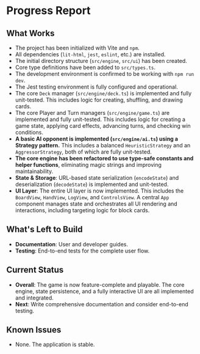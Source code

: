 # Progress Report

## What Works
*   The project has been initialized with Vite and `npm`.
*   All dependencies (`lit-html`, `jest`, `eslint`, etc.) are installed.
*   The initial directory structure (`src/engine`, `src/ui`) has been created.
*   Core type definitions have been added to `src/types.ts`.
*   The development environment is confirmed to be working with `npm run dev`.
*   The Jest testing environment is fully configured and operational.
*   The core `Deck` manager (`src/engine/deck.ts`) is implemented and fully unit-tested. This includes logic for creating, shuffling, and drawing cards.
*   The core Player and Turn managers (`src/engine/game.ts`) are implemented and fully unit-tested. This includes logic for creating a game state, applying card effects, advancing turns, and checking win conditions.
*   **A basic AI opponent is implemented (`src/engine/ai.ts`) using a Strategy pattern.** This includes a balanced `HeuristicStrategy` and an `AggressorStrategy`, both of which are fully unit-tested.
*   **The core engine has been refactored to use type-safe constants and helper functions**, eliminating magic strings and improving maintainability.
*   **State & Storage**: URL-based state serialization (`encodeState`) and deserialization (`decodeState`) is implemented and unit-tested.
*   **UI Layer**: The entire UI layer is now implemented. This includes the `BoardView`, `HandView`, `LogView`, and `ControlsView`. A central `App` component manages state and orchestrates all UI rendering and interactions, including targeting logic for block cards.

## What's Left to Build
*   **Documentation**: User and developer guides.
*   **Testing**: End-to-end tests for the complete user flow.

## Current Status
*   **Overall**: The game is now feature-complete and playable. The core engine, state persistence, and a fully interactive UI are all implemented and integrated.
*   **Next**: Write comprehensive documentation and consider end-to-end testing.

## Known Issues
*   None. The application is stable. 